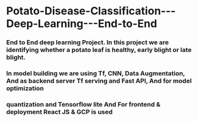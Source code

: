 # Potato-Disease-Classification---Deep-Learning---End-to-End
### End to End deep learning Project. In this project we are identifying whether a potato leaf is healthy, early blight or late blight. 
### In model building we are using Tf, CNN, Data Augmentation, And as backend server Tf serving and Fast API, And for model optimization
### quantization and Tensorflow lite And For frontend & deployment React JS & GCP is used
